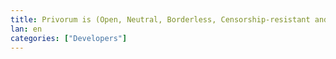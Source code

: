 ```yaml
---
title: Privorum is (Open, Neutral, Borderless, Censorship-resistant and Decentralized) fork of Quorum, with familiar tools tailored for enterprise.
lan: en
categories: ["Developers"]
---
```


